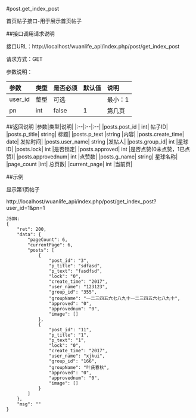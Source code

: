 #post.get_index_post

首页帖子接口-用于展示首页帖子

##接口调用请求说明

接口URL：http://localhost/wuanlife_api/index.php/post/get_index_post

请求方式：GET

参数说明：

|参数|类型|是否必须|默认值|说明|
|:--|:--|:--|:--|:--|
|user_id|   整型| 可选     ||           最小：1  |  用户ID|
|pn	|int|	false|	1	|第几页|

##返回说明
|参数|类型|说明|
|:--|:--|:--|
|posts.post_id	|	int|	帖子ID|
|posts.p_title|	string|	标题|
|posts.p_text	|string	|内容|
|posts.create_time|	date|	发帖时间|
|posts.user_name|	string	|发帖人|
|posts.group_id|	int	|星球ID|
|posts.lock|	int	|是否锁定|
|posts.approved|	int	|是否点赞(0未点赞，1已点赞)|
|posts.approvednum|	int	|点赞数|
|posts.g_name|	string|	星球名称|
|page_count	|int|	总页数|
|current_page|	int	|当前页|

##示例

显示第1页帖子

http://localhost/wuanlife_api/index.php/post/get_index_post?user_id=1&pn=1

    JSON:
    {
        "ret": 200,
        "data": {
            "pageCount": 6,
            "currentPage": 6,
            "posts": [
                {
                    "post_id": "3",
                    "p_title": "sdfasd",
                    "p_text": "fasdfsd",
                    "lock": "0",
                    "create_time": "2017",
                    "user_name": "123123",
                    "group_id": "355",
                    "groupName": "一二三四五六七八九十一二三四五六七八九十",
                    "approved": "0",
                    "approvednum": "0",
                    "image": []
                },
                {
                    "post_id": "11",
                    "p_title": "1",
                    "p_text": "1",
                    "lock": "0",
                    "create_time": "2017",
                    "user_name": "xjkui",
                    "group_id": "166",
                    "groupName": "叶氏春秋",
                    "approved": "0",
                    "approvednum": "0",
                    "image": []
                }
            ]
        },
        "msg": ""
    }

